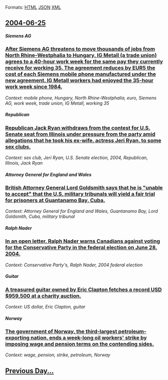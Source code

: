 
Formats: [HTML](2004/06/25/index.html)  [JSON](2004/06/25/index.json)  [XML](2004/06/25/index.xml)  

## [2004-06-25](/news/2004/06/25/index.md)

##### Siemens AG
### [ After Siemens AG threatens to move thousands of jobs from North Rhine-Westphalia to Hungary, IG Metall (a trade union) agrees to a 40-hour work week for the same pay they currently receive for working 35. The agreement reduces by EUR5 the cost of each Siemens mobile phone manufactured under the new agreement. IG Metall workers had enjoyed the 35-hour work week since 1984. ](/news/2004/06/25/after-siemens-ag-threatens-to-move-thousands-of-jobs-from-north-rhine-westphalia-to-hungary-ig-metall-a-trade-union-agrees-to-a-40-hour.md)
_Context: mobile phone, Hungary, North Rhine-Westphalia, euro, Siemens AG, work week, trade union, IG Metall, working 35_

##### Republican
### [ Republican Jack Ryan withdraws from the contest for U.S. Senate seat from Illinois under pressure from the party amid allegations that he took his ex-wife, actress Jeri Ryan, to some sex clubs. ](/news/2004/06/25/republican-jack-ryan-withdraws-from-the-contest-for-u-s-senate-seat-from-illinois-under-pressure-from-the-party-amid-allegations-that-he-t.md)
_Context: sex club, Jeri Ryan, U.S. Senate election, 2004, Republican, Illinois, Jack Ryan_

##### Attorney General for England and Wales
### [ British Attorney General Lord Goldsmith says that he is "unable to accept" that the U.S. military tribunals will yield a fair trial for prisoners at Guantanamo Bay, Cuba. ](/news/2004/06/25/british-attorney-general-lord-goldsmith-says-that-he-is-unable-to-accept-that-the-u-s-military-tribunals-will-yield-a-fair-trial-for-pri.md)
_Context: Attorney General for England and Wales, Guantanamo Bay, Lord Goldsmith, Cuba, military tribunal_

##### Ralph Nader
### [ In an open letter, Ralph Nader warns Canadians against voting for the Conservative Party in the federal election on June 28, 2004. ](/news/2004/06/25/in-an-open-letter-ralph-nader-warns-canadians-against-voting-for-the-conservative-party-in-the-federal-election-on-june-28-2004.md)
_Context: Conservative Party's, Ralph Nader, 2004 federal election_

##### Guitar
### [ A treasured guitar owned by Eric Clapton fetches a record USD $959,500 at a charity auction. ](/news/2004/06/25/a-treasured-guitar-owned-by-eric-clapton-fetches-a-record-usd-959-500-at-a-charity-auction.md)
_Context: US dollar, Eric Clapton, guitar_

##### Norway
### [ The government of Norway, the third-largest petroleum-exporting nation, ends a week-long oil workers' strike by imposing wage and pension terms on the contending sides. ](/news/2004/06/25/the-government-of-norway-the-third-largest-petroleum-exporting-nation-ends-a-week-long-oil-workers-strike-by-imposing-wage-and-pension-t.md)
_Context: wage, pension, strike, petroleum, Norway_

## [Previous Day...](/news/2004/06/24/index.md)

